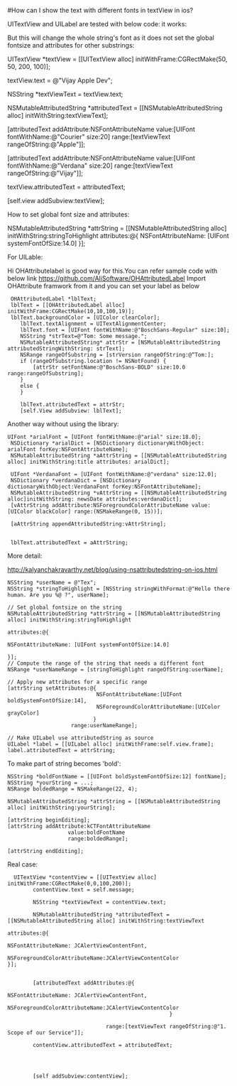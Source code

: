 #How can I show the text with different fonts in textView in ios?

UITextView and UILabel are tested with below code: it works:

But this will change the whole string's font as it does not set the global fontsize and attributes for other substrings:

UITextView *textView = [[UITextView alloc] initWithFrame:CGRectMake(50, 50, 200, 100)];

textView.text = @"Vijay Apple Dev";

NSString *textViewText = textView.text;

NSMutableAttributedString *attributedText = [[NSMutableAttributedString alloc] initWithString:textViewText];

[attributedText addAttribute:NSFontAttributeName
                       value:[UIFont fontWithName:@"Courier" size:20]
                       range:[textViewText rangeOfString:@"Apple"]];


[attributedText addAttribute:NSFontAttributeName
                       value:[UIFont fontWithName:@"Verdana" size:20]
                       range:[textViewText rangeOfString:@"Vijay"]];

textView.attributedText = attributedText;

[self.view addSubview:textView];

How to set global font size and attributes:

NSMutableAttributedString *attrString = [[NSMutableAttributedString alloc] initWithString:stringToHighlight
                                                                               attributes:@{
                                                                                            NSFontAttributeName: [UIFont systemFontOfSize:14.0]
                                                                                            }];





For UILable:

Hi OHAttributelabel is good way for this.You can refer sample code with below link https://github.com/AliSoftware/OHAttributedLabel Import OHAttribute framwork from it and you can set your label as below

	 OHAttributedLabel *lblText;
	 lblText = [[OHAttributedLabel alloc] initWithFrame:CGRectMake(10,10,100,19)];
	 lblText.backgroundColor = [UIColor clearColor];
	    lblText.textAlignment = UITextAlignmentCenter;
	    lblText.font = [UIFont fontWithName:@"BoschSans-Regular" size:10];
	    NSString *strText=@"Tom: Some message.";
	    NSMutableAttributedString* attrStr = [NSMutableAttributedString attributedStringWithString: strText];
	    NSRange rangeOfSubstring = [strVersion rangeOfString:@“Tom:];
	    if (rangeOfSubstring.location != NSNotFound) {
	        [attrStr setFontName:@"BoschSans-BOLD" size:10.0 range:rangeOfSubstring];
	    }
	    else {
	    }
	
	    lblText.attributedText = attrStr;
	    [self.View addSubview: lblText];




Another way without using the library:

	UIFont *arialFont = [UIFont fontWithName:@"arial" size:18.0];
	 NSDictionary *arialDict = [NSDictionary dictionaryWithObject: arialFont forKey:NSFontAttributeName];    
	 NSMutableAttributedString *aAttrString = [[NSMutableAttributedString alloc] initWithString:title attributes: arialDict];
	
	 UIFont *VerdanaFont = [UIFont fontWithName:@"verdana" size:12.0];
	 NSDictionary *verdanaDict = [NSDictionary dictionaryWithObject:VerdanaFont forKey:NSFontAttributeName];
	 NSMutableAttributedString *vAttrString = [[NSMutableAttributedString alloc]initWithString: newsDate attributes:verdanaDict];    
	 [vAttrString addAttribute:NSForegroundColorAttributeName value:[UIColor blackColor] range:(NSMakeRange(0, 15))];
	
	 [aAttrString appendAttributedString:vAttrString];
	
	
	 lblText.attributedText = aAttrString;






More detail:

http://kalyanchakravarthy.net/blog/using-nsattributedstring-on-ios.html
	
	NSString *userName = @"Tex";
	NSString *stringToHighlight = [NSString stringWithFormat:@"Hello there human. Are you %@ ?", userName];
	
	// Set global fontsize on the string
	NSMutableAttributedString *attrString = [[NSMutableAttributedString alloc] initWithString:stringToHighlight
	                                                                               attributes:@{
	                                                                                            NSFontAttributeName: [UIFont systemFontOfSize:14.0]
	                                                                                            }];
	// Compute the range of the string that needs a different font
	NSRange *userNameRange = [stringToHighlight rangeOfString:userName];
	
	// Apply new attributes for a specific range
	[attrString setAttributes:@{
	                            NSFontAttributeName:[UIFont boldSystemFontOfSize:14],
	                            NSForegroundColorAttributeName:[UIColor grayColor]
	                           }
	                    range:userNameRange];
	
	// Make UILabel use attributedString as source
	UILabel *label = [[UILabel alloc] initWithFrame:self.view.frame];
	label.attributedText = attrString;
	
	
	
	

To make part of string becomes 'bold':

	NSString *boldFontName = [[UIFont boldSystemFontOfSize:12] fontName];
	NSString *yourString = ...;
	NSRange boldedRange = NSMakeRange(22, 4);
	
	NSMutableAttributedString *attrString = [[NSMutableAttributedString alloc] initWithString:yourString];
	
	[attrString beginEditing];
	[attrString addAttribute:kCTFontAttributeName 
	                   value:boldFontName
	                   range:boldedRange];
	
	[attrString endEditing];








Real case:

	  UITextView *contentView = [[UITextView alloc] initWithFrame:CGRectMake(0,0,100,200)];
	        contentView.text = self.message;

	        NSString *textViewText = contentView.text;
	  
	        NSMutableAttributedString *attributedText = [[NSMutableAttributedString alloc] initWithString:textViewText
	                                                                                       attributes:@{
	                                                                                                    NSFontAttributeName: JCAlertViewContentFont,
	                                                                        NSForegroundColorAttributeName:JCAlertViewContentColor                              }];
	        
	        
	        [attributedText addAttributes:@{
	                                                   NSFontAttributeName: JCAlertViewContentFont,
	                                                   NSForegroundColorAttributeName:JCAlertViewContentColor
	                                                   }
	
	                               range:[textViewText rangeOfString:@"1. Scope of our Service"]];
	        
	        contentView.attributedText = attributedText;
	        
	        
	        
	        
	        [self addSubview:contentView];
